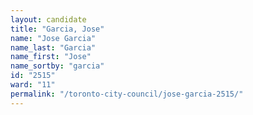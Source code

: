 ```yaml
---
layout: candidate
title: "Garcia, Jose"
name: "Jose Garcia"
name_last: "Garcia"
name_first: "Jose"
name_sortby: "garcia"
id: "2515"
ward: "11"
permalink: "/toronto-city-council/jose-garcia-2515/"
---
```

